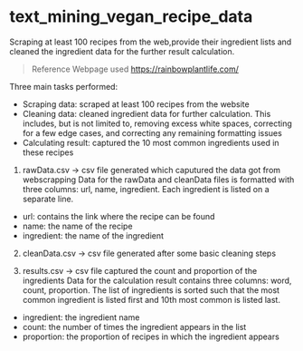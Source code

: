 # text_mining_vegan_recipe_data

Scraping at least 100 recipes from the web,provide their ingredient lists and cleaned the ingredient data for the further result calculation.
> Reference Webpage used https://rainbowplantlife.com/

Three main tasks performed: 
* Scraping data: scraped at least 100 recipes from the website
* Cleaning data: cleaned ingredient data for further calculation. This includes, but is not limited to, removing excess white spaces, correcting for a few edge cases, and correcting any remaining formatting issues
* Calculating result: captured the 10 most common ingredients used in these recipes

1. rawData.csv -> csv file generated which caputured the data got from webscrapping
  Data for the rawData and cleanData files is formatted with three columns: url, name, ingredient.
  Each ingredient is listed on a separate line.
  * url: contains the link where the recipe can be found
  * name: the name of the recipe
  * ingredient: the name of the ingredient
    
2. cleanData.csv -> csv file generated after some basic cleaning steps

3. results.csv -> csv file captured the count and proportion of the ingredients
Data for the calculation result contains three columns: word, count, proportion. 
The list of ingredients is sorted such that the most common ingredient is listed first and 10th most common is listed last.
  * ingredient: the ingredient name
  * count: the number of times the ingredient appears in the list
  * proportion: the proportion of recipes in which the ingredient appears
